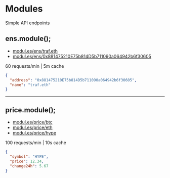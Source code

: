 # Modules
Simple API endpoints

## ens.module();

- [modul.es/ens/traf.eth](https://modul.es/ens/traf.eth)
- [modul.es/ens/0x881475210E75b814D5b711090a064942b6f30605](https://modul.es/ens/0x881475210E75b814D5b711090a064942b6f30605)

60 requests/min | 5m cache

```json
{
  "address": "0x881475210E75b814D5b711090a064942b6f30605",
  "name": "traf.eth"
}
```

---

## price.module();

- [modul.es/price/btc](https://modul.es/price/btc)
- [modul.es/price/eth](https://modul.es/price/eth)
- [modul.es/price/hype](https://modul.es/price/hype)

100 requests/min | 10s cache

```json
{
  "symbol": "HYPE",
  "price": 12.34,
  "change24h": 5.67
}
```